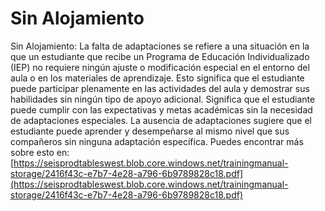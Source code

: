 # Sin Alojamiento
Sin Alojamiento: La falta de adaptaciones se refiere a una situación en la que un estudiante que recibe un Programa de Educación Individualizado (IEP) no requiere ningún ajuste o modificación especial en el entorno del aula o en los materiales de aprendizaje. Esto significa que el estudiante puede participar plenamente en las actividades del aula y demostrar sus habilidades sin ningún tipo de apoyo adicional. Significa que el estudiante puede cumplir con las expectativas y metas académicas sin la necesidad de adaptaciones especiales. La ausencia de adaptaciones sugiere que el estudiante puede aprender y desempeñarse al mismo nivel que sus compañeros sin ninguna adaptación específica.
Puedes encontrar más sobre esto en: [https://seisprodtableswest.blob.core.windows.net/trainingmanual-storage/2416f43c-e7b7-4e28-a796-6b9789828c18.pdf](https://seisprodtableswest.blob.core.windows.net/trainingmanual-storage/2416f43c-e7b7-4e28-a796-6b9789828c18.pdf)